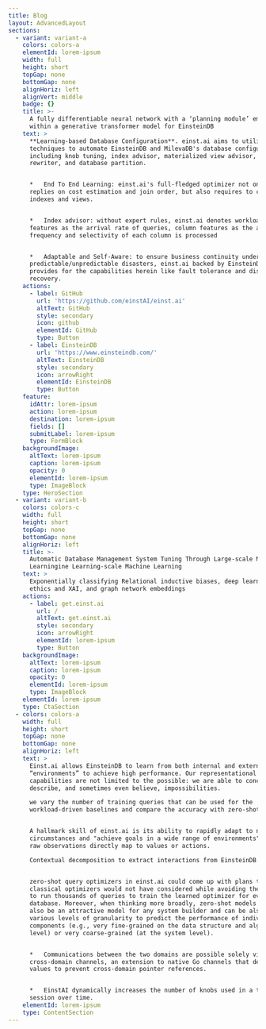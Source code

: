 ```yaml
---
title: Blog
layout: AdvancedLayout
sections:
  - variant: variant-a
    colors: colors-a
    elementId: lorem-ipsum
    width: full
    height: short
    topGap: none
    bottomGap: none
    alignHoriz: left
    alignVert: middle
    badge: {}
    title: >-
      A fully differentiable neural network with a ‘planning module’ embedded
      within a generative transformer model for EinsteinDB
    text: >
      **Learning-based Database Configuration**. einst.ai aims to utilize AI
      techniques to automate EinsteinDB and MilevaDB's database configurations,
      including knob tuning, index advisor, materialized view advisor, SQL
      rewriter, and database partition.


      *   End To End Learning: einst.ai's full-fledged optimizer not only
      replies on cost estimation and join order, but also requires to consider
      indexes and views.


      *   Index advisor: without expert rules, einst.ai denotes workload
      features as the arrival rate of queries, column features as the access
      frequency and selectivity of each column is processed


      *   Adaptable and Self-Aware: to ensure business continuity under
      predictable/unpredictable disasters, einst.ai backed by EinsteinDB
      provides for the capabilities herein like fault tolerance and disaster
      recovery.
    actions:
      - label: GitHub
        url: 'https://github.com/einstAI/einst.ai'
        altText: GitHub
        style: secondary
        icon: github
        elementId: GitHub
        type: Button
      - label: EinsteinDB
        url: 'https://www.einsteindb.com/'
        altText: EinsteinDB
        style: secondary
        icon: arrowRight
        elementId: EinsteinDB
        type: Button
    feature:
      idAttr: lorem-ipsum
      action: lorem-ipsum
      destination: lorem-ipsum
      fields: []
      submitLabel: lorem-ipsum
      type: FormBlock
    backgroundImage:
      altText: lorem-ipsum
      caption: lorem-ipsum
      opacity: 0
      elementId: lorem-ipsum
      type: ImageBlock
    type: HeroSection
  - variant: variant-b
    colors: colors-c
    width: full
    height: short
    topGap: none
    bottomGap: none
    alignHoriz: left
    title: >-
      Automatic Database Management System Tuning Through Large-scale Machine
      Learningine Learning-scale Machine Learning
    text: >
      Exponentially classifying Relational inductive biases, deep learning
      ethics and XAI, and graph network embeddings
    actions:
      - label: get.einst.ai
        url: /
        altText: get.einst.ai
        style: secondary
        icon: arrowRight
        elementId: lorem-ipsum
        type: Button
    backgroundImage:
      altText: lorem-ipsum
      caption: lorem-ipsum
      opacity: 0
      elementId: lorem-ipsum
      type: ImageBlock
    elementId: lorem-ipsum
    type: CtaSection
  - colors: colors-a
    width: full
    height: short
    topGap: none
    bottomGap: none
    alignHoriz: left
    text: >
      Einst.ai allows EinsteinDB to learn from both internal and external
      “environments” to achieve high performance. Our representational
      capabilities are not limited to the possible: we are able to conceive,
      describe, and sometimes even believe, impossibilities.

      we vary the number of training queries that can be used for the
      workload-driven baselines and compare the accuracy with zero-shot learning


      A hallmark skill of einst.ai is its ability to rapidly adapt to new
      circumstances and "achieve goals in a wide range of environments", where
      raw observations directly map to values or actions.

      Contextual decomposition to extract interactions from EinsteinDB


      zero-shot query optimizers in einst.ai could come up with plans that
      classical optimizers would not have considered while avoiding the burden
      to run thousands of queries to train the learned optimizer for every new
      database. Moreover, when thinking more broadly, zero-shot models seem to
      also be an attractive model for any system builder and can be also used at
      various levels of granularity to predict the performance of individual
      components (e.g., very fine-grained on the data structure and algorithm
      level) or very coarse-grained (at the system level).


      *   Communications between the two domains are possible solely via
      cross-domain channels, an extension to native Go channels that deep-copies
      values to prevent cross-domain pointer references.


      *   EinstAI dynamically increases the number of knobs used in a tuning
      session over time.
    elementId: lorem-ipsum
    type: ContentSection
---
```

